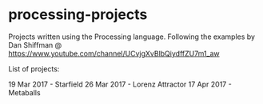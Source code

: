 # processing-projects
Projects written using the Processing language.
Following the examples by Dan Shiffman @ https://www.youtube.com/channel/UCvjgXvBlbQiydffZU7m1_aw

List of projects:

19 Mar 2017 - Starfield
26 Mar 2017 - Lorenz Attractor
17 Apr 2017 - Metaballs

